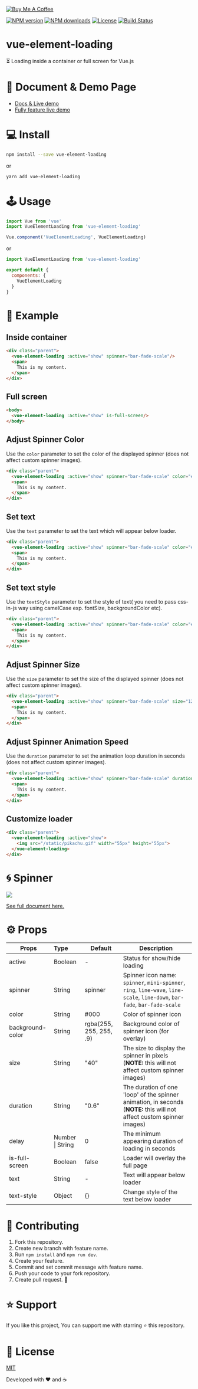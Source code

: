 <a href="https://www.buymeacoffee.com/biigpongsatorn" target="_blank"><img src="https://www.buymeacoffee.com/assets/img/custom_images/yellow_img.png" alt="Buy Me A Coffee" style="height: auto !important;width: auto !important;" ></a>

<p>
  <a href="https://npmjs.com/package/vue-element-loading"><img src="https://img.shields.io/npm/v/vue-element-loading.svg?style=flat" alt="NPM version"></a>
  <a href="https://npmjs.com/package/vue-element-loading"><img src="https://img.shields.io/npm/dm/vue-element-loading.svg?style=flat" alt="NPM downloads"></a>
  <a href="https://www.npmjs.com/package/vue-element-loading"><img src="https://img.shields.io/npm/l/vue-element-loading.svg?style=flat" alt="License"></a>
  <a href="https://www.npmjs.com/package/vue-element-loading"><img src="https://travis-ci.org/biigpongsatorn/biigpongsatorn.github.io.svg?branch=dev" alt="Build Status"></a>
</p>

# vue-element-loading

⏳ Loading inside a container or full screen for Vue.js

# 👀 Document & Demo Page

- [Docs & Live demo](https://biigpongsatorn.github.io/#/vue-element-loading)
- [Fully feature live demo](https://vue-element-loading.netlify.com/)

# 💻 Install

```sh
npm install --save vue-element-loading
```
or
```sh
yarn add vue-element-loading
```

# 🕹 Usage
```javascript
import Vue from 'vue'
import VueElementLoading from 'vue-element-loading'

Vue.component('VueElementLoading', VueElementLoading)
```
or
```javascript
import VueElementLoading from 'vue-element-loading'

export default {
  components: {
    VueElementLoading
  }
}
```

# 🔎 Example

## Inside container
```html
<div class="parent">
  <vue-element-loading :active="show" spinner="bar-fade-scale"/>
  <span>
    This is my content.
  </span>
</div>
```

## Full screen
```html
<body>
  <vue-element-loading :active="show" is-full-screen/>
</body>
```

## Adjust Spinner Color
Use the `color` parameter to set the color of the displayed spinner (does not affect custom spinner images).
```html
<div class="parent">
  <vue-element-loading :active="show" spinner="bar-fade-scale" color="#FF6700"/>
  <span>
    This is my content.
  </span>
</div>
```

## Set text
Use the `text` parameter to set the text which will appear below loader.
```html
<div class="parent">
  <vue-element-loading :active="show" spinner="bar-fade-scale" color="#FF6700" text="Please wait..."/>
  <span>
    This is my content.
  </span>
</div>
```

## Set text style
Use the `textStyle` parameter to set the style of text( you need to pass css-in-js way using camelCase exp. fontSize, backgroundColor etc).
```html
<div class="parent">
  <vue-element-loading :active="show" spinner="bar-fade-scale" color="#FF6700" text="Please textStyle={fontSize: '25px'}  wait..."/>
  <span>
    This is my content.
  </span>
</div>
```

## Adjust Spinner Size
Use the `size` parameter to set the size of the displayed spinner (does not affect custom spinner images).
```html
<div class="parent">
  <vue-element-loading :active="show" spinner="bar-fade-scale" size="128"/>
  <span>
    This is my content.
  </span>
</div>
```

## Adjust Spinner Animation Speed
Use the `duration` parameter to set the animation loop duration in seconds (does not affect custom spinner images).
```html
<div class="parent">
  <vue-element-loading :active="show" spinner="bar-fade-scale" duration="1.0"/>
  <span>
    This is my content.
  </span>
</div>
```

## Customize loader
```html
<div class="parent">
  <vue-element-loading :active="show">
    <img src="/static/pikachu.gif" width="55px" height="55px">
  </vue-element-loading>
</div>
```

# 🌀 Spinner

<img src="https://raw.githubusercontent.com/biigpongsatorn/vue-element-loading/HEAD/static/spinner.png">

[See full document here.](https://biigpongsatorn.github.io/#/vue-element-loading)

# ⚙️ Props
| Props       | Type          | Default  | Description  |
| ----------- |:--------------| ---------|--------------|
| active      | Boolean       | -        | Status for show/hide loading |
| spinner    | String        | spinner   | Spinner icon name: `spinner`, `mini-spinner`, `ring`, `line-wave`, `line-scale`, `line-down`, `bar-fade`, `bar-fade-scale` |
| color    | String        | #000        | Color of spinner icon |
| background-color    | String        | rgba(255, 255, 255, .9)        | Background color of spinner icon (for overlay) |
| size    | String        | "40"        | The size to display the spinner in pixels  (**NOTE:** this will not affect custom spinner images) |
| duration    | String        | "0.6"        | The duration of one 'loop' of the spinner animation, in seconds  (**NOTE:** this will not affect custom spinner images) |
| delay    | Number \| String        | 0        | The minimum appearing duration of loading in seconds |
| is-full-screen    | Boolean        | false        | Loader will overlay the full page |
| text   | String    | -  | Text will appear below loader |
| text-style | Object | {} | Change style of the text below loader |


# 🤝 Contributing
1. Fork this repository.
2. Create new branch with feature name.
3. Run `npm install` and `npm run dev`.
4. Create your feature.
5. Commit and set commit message with feature name.
6. Push your code to your fork repository.
7. Create pull request. 🙂

# ⭐️ Support

If you like this project, You can support me with starring ⭐ this repository.

# 📄 License

[MIT](LICENSE)

Developed with ❤️ and ☕️
